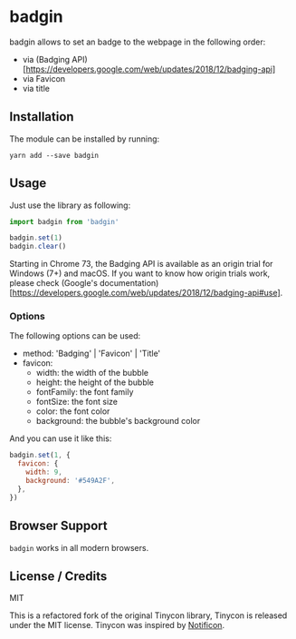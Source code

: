 # badgin

badgin allows to set an badge to the webpage in the following order:
- via (Badging API)[https://developers.google.com/web/updates/2018/12/badging-api]
- via Favicon
- via title

## Installation

The module can be installed by running:

```
yarn add --save badgin
```

## Usage

Just use the library as following:

```js
import badgin from 'badgin'

badgin.set(1)
badgin.clear()
```

Starting in Chrome 73, the Badging API is available as an origin trial for Windows (7+) and macOS. 
If you want to know how origin trials work, please check (Google's documentation)[https://developers.google.com/web/updates/2018/12/badging-api#use].

### Options

The following options can be used:

* method: 'Badging' | 'Favicon' | 'Title'
* favicon:
  * width: the width of the bubble
  * height: the height of the bubble
  * fontFamily: the font family
  * fontSize: the font size
  * color: the font color
  * background: the bubble's background color

And you can use it like this:
```js
badgin.set(1, {
  favicon: {
    width: 9,
    background: '#549A2F',
  },
})
```

## Browser Support

`badgin` works in all modern browsers.

## License / Credits

MIT

This is a refactored fork of the original Tinycon library, Tinycon is released under the MIT license. Tinycon was inspired by [Notificon](https://github.com/makeable/Notificon).
